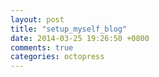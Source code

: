 ```yaml
---
layout: post
title: "setup_myself_blog"
date: 2014-03-25 19:26:50 +0800
comments: true
categories: octopress
---
```


